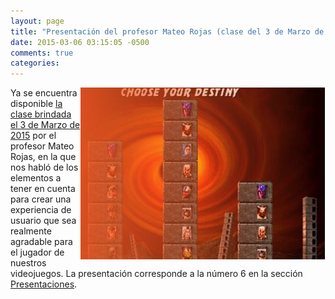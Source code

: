 ```yaml
---
layout: page
title: "Presentación del profesor Mateo Rojas (clase del 3 de Marzo de 2015)"
date: 2015-03-06 03:15:05 -0500
comments: true
categories: 
---
```

[<img style="float: right;" src="/images/mateoClase2.jpg" />](http://videojuegosun.github.io/UserExperience) Ya se encuentra disponible [la clase brindada el 3 de Marzo de 2015](http://videojuegosun.github.io/UserExperience/) por el profesor Mateo Rojas, en la que nos habló de los elementos a tener en cuenta para crear una experiencia de usuario que sea realmente agradable para el jugador de nuestros videojuegos. La presentación corresponde a la número 6 en la sección [Presentaciones](/presentaciones).